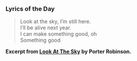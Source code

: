 ### Lyrics of the Day

> Look at the sky, I’m still here.  
> I’ll be alive next year.  
> I can make something good, oh  
> Something good

**Excerpt from [Look At The Sky](https://open.spotify.com/track/5lXNcc8QeM9KpAWNHAL0iS?si=uqlUPqNwRNiH_SaixBoBgg&context=spotify%3Aalbum%3A4Hjqdhj5rh816i1dfcUEaM) by Porter Robinson.**